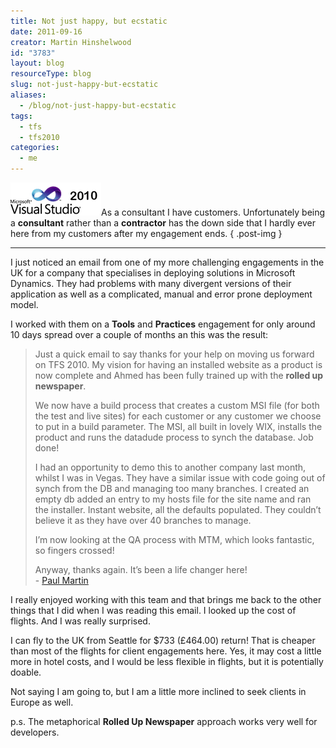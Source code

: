 ```yaml
---
title: Not just happy, but ecstatic
date: 2011-09-16
creator: Martin Hinshelwood
id: "3783"
layout: blog
resourceType: blog
slug: not-just-happy-but-ecstatic
aliases:
  - /blog/not-just-happy-but-ecstatic
tags:
  - tfs
  - tfs2010
categories:
  - me
---
```


![VS2008Upgraded_4](images/VS2008Upgraded_4-1-1.png "VS2008Upgraded_4")As a consultant I have customers. Unfortunately being a **consultant** rather than a **contractor** has the down side that I hardly ever here from my customers after my engagement ends.
{ .post-img }

---

I just noticed an email from one of my more challenging engagements in the UK for a company that specialises in deploying solutions in Microsoft Dynamics. They had problems with many divergent versions of their application as well as a complicated, manual and error prone deployment model.

I worked with them on a **Tools** and **Practices** engagement for only around 10 days spread over a couple of months an this was the result:

> Just a quick email to say thanks for your help on moving us forward on TFS 2010. My vision for having an installed website as a product is now complete and Ahmed has been fully trained up with the **rolled up newspaper**.
>
> We now have a build process that creates a custom MSI file (for both the test and live sites) for each customer or any customer we choose to put in a build parameter. The MSI, all built in lovely WIX, installs the product and runs the datadude process to synch the database. Job done!
>
> I had an opportunity to demo this to another company last month, whilst I was in Vegas. They have a similar issue with code going out of synch from the DB and managing too many branches. I created an empty db added an entry to my hosts file for the site name and ran the installer. Instant website, all the defaults populated. They couldn’t believe it as they have over 40 branches to manage.
>
> I’m now looking at the QA process with MTM, which looks fantastic, so fingers crossed!
>
> Anyway, thanks again. It’s been a life changer here!  
> \- [Paul Martin](http://twitter.com/#!/paul_martin22)

I really enjoyed working with this team and that brings me back to the other things that I did when I was reading this email. I looked up the cost of flights. And I was really surprised.

I can fly to the UK from Seattle for $733 (£464.00) return! That is cheaper than most of the flights for client engagements here. Yes, it may cost a little more in hotel costs, and I would be less flexible in flights, but it is potentially doable.

Not saying I am going to, but I am a little more inclined to seek clients in Europe as well.

p.s. The metaphorical **Rolled Up Newspaper** approach works very well for developers.

